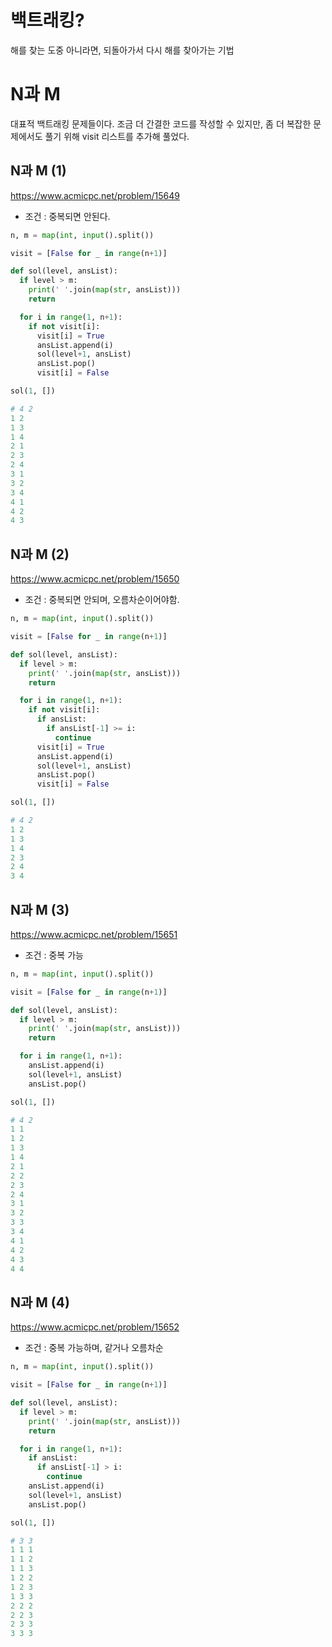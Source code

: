 # 백트래킹?
해를 찾는 도중 아니라면, 되돌아가서 다시 해를 찾아가는 기법

# N과 M
대표적 백트래킹 문제들이다. 조금 더 간결한 코드를 작성할 수 있지만, 좀 더 복잡한 문제에서도 풀기 위해 visit 리스트를 추가해 풀었다.

## N과 M (1)
https://www.acmicpc.net/problem/15649
- 조건 : 중복되면 안된다.
```python
n, m = map(int, input().split())

visit = [False for _ in range(n+1)]

def sol(level, ansList):
  if level > m:
    print(' '.join(map(str, ansList)))
    return

  for i in range(1, n+1):
    if not visit[i]:
      visit[i] = True
      ansList.append(i)
      sol(level+1, ansList)
      ansList.pop()
      visit[i] = False

sol(1, [])
```
```python
# 4 2
1 2
1 3
1 4
2 1
2 3
2 4
3 1
3 2
3 4
4 1
4 2
4 3
```

## N과 M (2)
https://www.acmicpc.net/problem/15650
- 조건 : 중복되면 안되며, 오름차순이어야함.
```python
n, m = map(int, input().split())

visit = [False for _ in range(n+1)]

def sol(level, ansList):
  if level > m:
    print(' '.join(map(str, ansList)))
    return

  for i in range(1, n+1):
    if not visit[i]:
      if ansList:
        if ansList[-1] >= i:
          continue
      visit[i] = True
      ansList.append(i)
      sol(level+1, ansList)
      ansList.pop()
      visit[i] = False

sol(1, [])
```
```python
# 4 2
1 2
1 3
1 4
2 3
2 4
3 4
```

## N과 M (3)
https://www.acmicpc.net/problem/15651
- 조건 : 중복 가능
```python
n, m = map(int, input().split())

visit = [False for _ in range(n+1)]

def sol(level, ansList):
  if level > m:
    print(' '.join(map(str, ansList)))
    return

  for i in range(1, n+1):
    ansList.append(i)
    sol(level+1, ansList)
    ansList.pop()

sol(1, [])
```
```python
# 4 2
1 1
1 2
1 3
1 4
2 1
2 2
2 3
2 4
3 1
3 2
3 3
3 4
4 1
4 2
4 3
4 4
```

## N과 M (4)
https://www.acmicpc.net/problem/15652
- 조건 : 중복 가능하며, 같거나 오름차순
```python
n, m = map(int, input().split())

visit = [False for _ in range(n+1)]

def sol(level, ansList):
  if level > m:
    print(' '.join(map(str, ansList)))
    return

  for i in range(1, n+1):
    if ansList:
      if ansList[-1] > i:
        continue
    ansList.append(i)
    sol(level+1, ansList)
    ansList.pop()

sol(1, [])
```
```python
# 3 3
1 1 1
1 1 2
1 1 3
1 2 2
1 2 3
1 3 3
2 2 2
2 2 3
2 3 3
3 3 3
```
